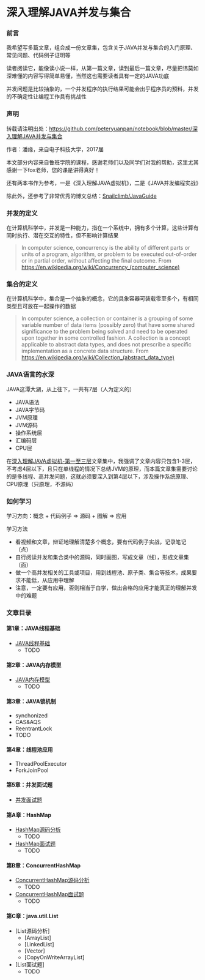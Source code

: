 # 深入理解JAVA并发与集合

### 前言

我希望写多篇文章，组合成一份文章集，包含关于JAVA并发与集合的入门原理、常见问题、代码例子证明等

读者阅读它，能像读小说一样，从第一篇文章，读到最后一篇文章，尽量把讳莫如深难懂的内容写得简单易懂，当然这也需要读者具有一定的JAVA功底

并发问题是比较抽象的，一个并发程序的执行结果可能会出乎程序员的预料，并发的不确定性让编程工作具有挑战性

### 声明

转载请注明出处：https://github.com/peteryuanpan/notebook/blob/master/深入理解JAVA并发与集合

作者：潘缘，来自电子科技大学，2017届

本文部分内容来自鲁班学院的课程，感谢老师们以及同学们对我的帮助，这里尤其感谢一下fox老师，您的课是讲得真好！

还有两本书作为参考，一是《深入理解JAVA虚拟机》，二是《JAVA并发编程实战》

除此外，还参考了非常优秀的博文总结：[Snailclimb/JavaGuide](https://github.com/Snailclimb/JavaGuide)

### 并发的定义

在计算机科学中，并发是一种能力，指在一个系统中，拥有多个计算，这些计算有同时执行、潜在交互的特性，但不影响计算结果

> In computer science, concurrency is the ability of different parts or units of a program, algorithm, or problem to be executed out-of-order or in partial order, without affecting the final outcome. From https://en.wikipedia.org/wiki/Concurrency_(computer_science)

### 集合的定义

在计算机科学中，集合是一个抽象的概念，它的具象容器可装载零至多个，有相同类型且可放在一起操作的数据

> In computer science, a collection or container is a grouping of some variable number of data items (possibly zero) that have some shared significance to the problem being solved and need to be operated upon together in some controlled fashion. A collection is a concept applicable to abstract data types, and does not prescribe a specific implementation as a concrete data structure. From https://en.wikipedia.org/wiki/Collection_(abstract_data_type)

### JAVA语言的水深

JAVA这潭大湖，从上往下，一共有7层（人为定义的）

- JAVA语法
- JAVA字节码
- JVM原理
- JVM源码
- 操作系统层
- 汇编码层
- CPU层

在[深入理解JAVA虚拟机-第一至三层](../深入理解JAVA虚拟机-第一至三层)文章集中，我强调了文章内容只包含1-3层，不考虑4层以下，且只在单线程的情况下总结JVM的原理，而本篇文章集需要讨论的是多线程、高并发问题，这就必须要深入到第4层以下，涉及操作系统原理、CPU原理（只原理，不源码）

### 如何学习

学习方向：概念 + 代码例子 => 源码 + 图解 => 应用

学习方法
- 看视频和文章，辩证地理解清楚多个概念，要有代码例子实战，记录笔记（点）
- 自行阅读并发和集合类中的源码，同时画图，写成文章（线），形成文章集（面）
- 做一个高并发相关的工具或项目，用到线程池、原子类、集合等技术，成果要求不能低，从应用中理解
- 注意，一定要有应用，否则相当于白学，做出合格的应用才能真正的理解并发中的难题

### 文章目录
  
#### 第1章：JAVA线程基础
- [JAVA线程基础](JAVA线程基础.md)
  - TODO

#### 第2章：JAVA内存模型
- [JAVA内存模型](JAVA内存模型.md)
  - TODO

#### 第3章：JAVA锁机制
- synchonized
- CAS&AQS
- ReentrantLock
- TODO

#### 第4章：线程池应用
- ThreadPoolExecutor
- ForkJoinPool

#### 第5章：并发面试题
- [并发面试题](并发面试题.md)

#### 第A章：HashMap
- [HashMap源码分析](HashMap源码分析.md)
  - TODO
- [HashMap面试题](HashMap面试题.md)
  - TODO
  
#### 第B章：ConcurrentHashMap
- [ConcurrentHashMap源码分析](ConcurrentHashMap源码分析.md)
  - TODO
- [ConcurrentHashMap面试题](ConcurrentHashMap面试题.md)
  - TODO
  
#### 第C章：java.util.List
- [List源码分析]
  - [ArrayList]
  - [LinkedList]
  - [Vector]
  - [CopyOnWriteArrayList]
- [List面试题]
  - TODO
